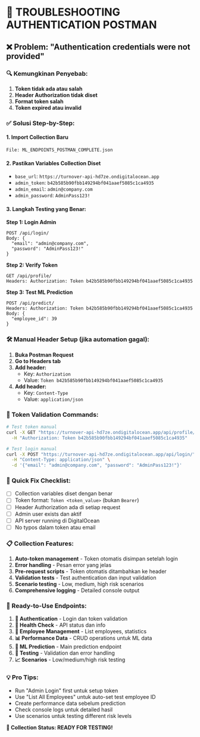 # 🔧 TROUBLESHOOTING AUTHENTICATION POSTMAN

## ❌ Problem: "Authentication credentials were not provided"

### 🔍 Kemungkinan Penyebab:
1. **Token tidak ada atau salah**
2. **Header Authorization tidak diset**
3. **Format token salah**
4. **Token expired atau invalid**

### ✅ Solusi Step-by-Step:

#### 1. **Import Collection Baru**
```
File: ML_ENDPOINTS_POSTMAN_COMPLETE.json
```

#### 2. **Pastikan Variables Collection Diset**
- `base_url`: `https://turnover-api-hd7ze.ondigitalocean.app`
- `admin_token`: `b42b585b90fbb149294bf041aaef5085c1ca4935`
- `admin_email`: `admin@company.com`
- `admin_password`: `AdminPass123!`

#### 3. **Langkah Testing yang Benar:**

**Step 1: Login Admin**
```
POST /api/login/
Body: {
  "email": "admin@company.com",
  "password": "AdminPass123!"
}
```

**Step 2: Verify Token**
```
GET /api/profile/
Headers: Authorization: Token b42b585b90fbb149294bf041aaef5085c1ca4935
```

**Step 3: Test ML Prediction**
```
POST /api/predict/
Headers: Authorization: Token b42b585b90fbb149294bf041aaef5085c1ca4935
Body: {
  "employee_id": 39
}
```

### 🛠️ Manual Header Setup (jika automation gagal):

1. **Buka Postman Request**
2. **Go to Headers tab**
3. **Add header:**
   - Key: `Authorization`
   - Value: `Token b42b585b90fbb149294bf041aaef5085c1ca4935`
4. **Add header:**
   - Key: `Content-Type`
   - Value: `application/json`

### 🔄 Token Validation Commands:

```bash
# Test token manual
curl -X GET "https://turnover-api-hd7ze.ondigitalocean.app/api/profile/" \
  -H "Authorization: Token b42b585b90fbb149294bf041aaef5085c1ca4935"

# Test login manual
curl -X POST "https://turnover-api-hd7ze.ondigitalocean.app/api/login/" \
  -H "Content-Type: application/json" \
  -d '{"email": "admin@company.com", "password": "AdminPass123!"}'
```

### 🎯 Quick Fix Checklist:

- [ ] Collection variables diset dengan benar
- [ ] Token format: `Token <token_value>` (bukan `Bearer`)
- [ ] Header Authorization ada di setiap request
- [ ] Admin user exists dan aktif
- [ ] API server running di DigitalOcean
- [ ] No typos dalam token atau email

### 📋 Collection Features:

1. **Auto-token management** - Token otomatis disimpan setelah login
2. **Error handling** - Pesan error yang jelas
3. **Pre-request scripts** - Token otomatis ditambahkan ke header
4. **Validation tests** - Test authentication dan input validation
5. **Scenario testing** - Low, medium, high risk scenarios
6. **Comprehensive logging** - Detailed console output

### 🚀 Ready-to-Use Endpoints:

1. **🔐 Authentication** - Login dan token validation
2. **🏥 Health Check** - API status dan info
3. **👥 Employee Management** - List employees, statistics
4. **📊 Performance Data** - CRUD operations untuk ML data
5. **🧠 ML Prediction** - Main prediction endpoint
6. **🔬 Testing** - Validation dan error handling
7. **📈 Scenarios** - Low/medium/high risk testing

### 💡 Pro Tips:

- Run "Admin Login" first untuk setup token
- Use "List All Employees" untuk auto-set test employee ID
- Create performance data sebelum prediction
- Check console logs untuk detailed hasil
- Use scenarios untuk testing different risk levels

**🎯 Collection Status: READY FOR TESTING!**
